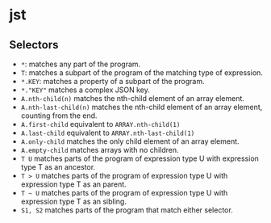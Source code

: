 
# jst

## Selectors

- `*`:                             matches any part of the program.
- `T`:                             matches a subpart of the program of the matching type of expression.
- `*.KEY`:                         matches a property of a subpart of the program.
- `*."KEY"`                        matches a complex JSON key.
- `A.nth-child(n)`                 matches the nth-child element of an array element.
- `A.nth-last-child(n)`            matches the nth-child element of an array element, counting from the end.
- `A.first-child`                  equivalent to `ARRAY.nth-child(1)`
- `A.last-child`                   equivalent to `ARRAY.nth-last-child(1)`
- `A.only-child`                   matches the only child element of an array element.
- `A.empty-child`                  matches arrays with no children.
- `T U`                            matches parts of the program of expression type U with expression type T as an ancestor.
- `T > U`                          matches parts of the program of expression type U with expression type T as an parent.
- `T ~ U`                          matches parts of the program of expression type U with expression type T as an sibling.
- `S1, S2`                         matches parts of the program that match either selector.
